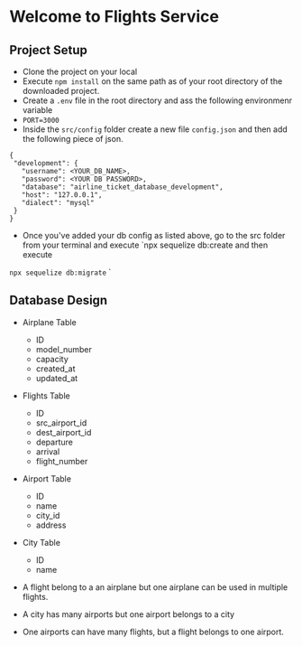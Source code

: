 # Welcome to Flights Service

## Project Setup

 - Clone the project on your local
 - Execute `npm install` on the same path as of your root directory of the downloaded project.
 - Create a `.env` file in the root directory and ass the following environmenr variable
 - `PORT=3000`
 - Inside the `src/config` folder create a new file `config.json` and then add the following piece of json.

 ```
 {
  "development": {
    "username": <YOUR_DB_NAME>,
    "password": <YOUR DB PASSWORD>,
    "database": "airline_ticket_database_development",
    "host": "127.0.0.1",
    "dialect": "mysql"
  }
}

```

 - Once you've added your db config as listed above, go to the src folder from your terminal and execute `npx sequelize db:create
 and then execute

  `npx sequelize db:migrate`
 ` 


## Database Design
  
   - Airplane Table
       - ID
       - model_number
       - capacity
       - created_at
       - updated_at

   - Flights Table
       - ID
       - src_airport_id
       - dest_airport_id
       - departure
       - arrival
       - flight_number
        
   - Airport Table
       - ID
       - name
       - city_id
       - address 

   - City Table
       - ID
       - name

- A flight belong to a an airplane but one airplane can be used in multiple flights.
- A city has many airports but one airport belongs to a city
- One airports can have many flights, but a flight belongs to one airport.
